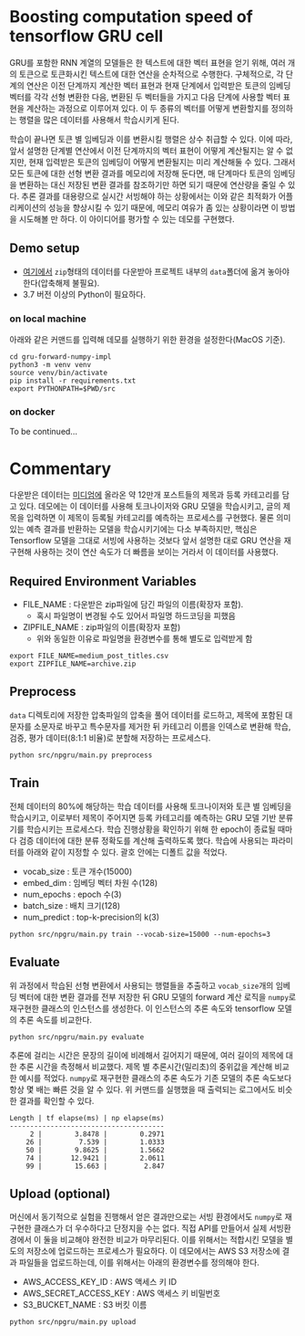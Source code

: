 # Boosting computation speed of tensorflow GRU cell

GRU를 포함한 RNN 계열의 모델들은 한 텍스트에 대한 벡터 표현을 얻기 위해, 여러 개의 토큰으로 토큰화시킨 텍스트에 대한 연산을 순차적으로 수행한다. 구체적으로, 각 단계의 연산은 이전 단계까지 계산한 벡터 표현과 현재 단계에서 입력받은 토큰의 임베딩 벡터를 각각 선형 변환한 다음, 변환된 두 벡터들을 가지고 다음 단계에 사용할 벡터 표현을 계산하는 과정으로 이루어져 있다. 이 두 종류의 벡터를 어떻게 변환할지를 정의하는 행렬을 많은 데이터를 사용해서 학습시키게 된다.

학습이 끝나면 토큰 별 임베딩과 이를 변환시킬 행렬은 상수 취급할 수 있다. 이에 따라, 앞서 설명한 단계별 연산에서 이전 단계까지의 벡터 표현이 어떻게 계산될지는 알 수 없지만, 현재 입력받은 토큰의 임베딩이 어떻게 변환될지는 미리 계산해둘 수 있다. 그래서 모든 토큰에 대한 선형 변환 결과를 메모리에 저장해 둔다면, 매 단계마다 토큰의 임베딩을 변환하는 대신 저장된 변환 결과를 참조하기만 하면 되기 때문에 연산량을 줄일 수 있다. 추론 결과를 대용량으로 실시간 서빙해야 하는 상황에서는 이와 같은 최적화가 어플리케이션의 성능을 향상시킬 수 있기 때문에, 메모리 여유가 좀 있는 상황이라면 이 방법을 시도해볼 만 하다. 이 아이디어를 평가할 수 있는 데모를 구현했다.

## Demo setup

* [여기에서](https://www.kaggle.com/nulldata/medium-post-titles) `zip`형태의 데이터를 다운받아 프로젝트 내부의 `data`폴더에 옮겨 놓아야 한다(압축해제 불필요).
* 3.7 버전 이상의 Python이 필요하다.

### on local machine

아래와 같은 커맨드를 입력해 데모를 실행하기 위한 환경을 설정한다(MacOS 기준).

```shell
cd gru-forward-numpy-impl
python3 -m venv venv
source venv/bin/activate
pip install -r requirements.txt
export PYTHONPATH=$PWD/src
```

### on docker

To be continued...

# Commentary

다운받은 데이터는 [미디엄에](https://medium.com/) 올라온 약 12만개 포스트들의 제목과 등록 카테고리를 담고 있다. 데모에는 이 데이터를 사용해 토크나이저와 GRU 모델을 학습시키고, 글의 제목을 입력하면 이 제목이 등록될 카테고리를 예측하는 프로세스를 구현했다. 물론 의미있는 예측 결과를 반환하는 모델을 학습시키기에는 다소 부족하지만, 핵심은 Tensorflow 모델을 그대로 서빙에 사용하는 것보다 앞서 설명한 대로 GRU 연산을 재구현해 사용하는 것이 연산 속도가 더 빠름을 보이는 거라서 이 데이터를 사용했다.

## Required Environment Variables

* FILE_NAME : 다운받은 zip파일에 담긴 파일의 이름(확장자 포함). 
    * 혹시 파일명이 변경될 수도 있어서 파일명 하드코딩을 피했음
* ZIPFILE_NAME : zip파일의 이름(확장자 포함)
    * 위와 동일한 이유로 파일명을 환경변수를 통해 별도로 입력받게 함 

```shell
export FILE_NAME=medium_post_titles.csv
export ZIPFILE_NAME=archive.zip
```

## Preprocess

`data` 디렉토리에 저장한 압축파일의 압축을 풀어 데이터를 로드하고, 제목에 포함된 대문자를 소문자로 바꾸고 특수문자를 제거한 뒤 카테고리 이름을 인덱스로 변환해 학습, 검증, 평가 데이터(8:1:1 비율)로 분할해 저장하는 프로세스다. 

```shell
python src/npgru/main.py preprocess
```

## Train

전체 데이터의 80%에 해당하는 학습 데이터를 사용해 토크나이저와 토큰 별 임베딩을 학습시키고, 이로부터 제목이 주어지면 등록 카테고리를 예측하는 GRU 모델 기반 분류기를 학습시키는 프로세스다. 학습 진행상황을 확인하기 위해 한 epoch이 종료될 때마다 검증 데이터에 대한 분류 정확도를 계산해 출력하도록 했다. 학습에 사용되는 파라미터를 아래와 같이 지정할 수 있다. 괄호 안에는 디폴트 값을 적었다.
* vocab_size : 토큰 개수(15000)
* embed_dim : 임베딩 벡터 차원 수(128)
* num_epochs : epoch 수(3)
* batch_size : 배치 크기(128)
* num_predict : top-k-precision의 k(3)

```shell
python src/npgru/main.py train --vocab-size=15000 --num-epochs=3
```

## Evaluate

위 과정에서 학습된 선형 변환에서 사용되는 행렬들을 추출하고 `vocab_size`개의 임베딩 벡터에 대한 변환 결과를 전부 저장한 뒤 GRU 모델의 forward 계산 로직을 `numpy`로 재구현한 클래스의 인스턴스를 생성한다. 이 인스턴스의 추론 속도와 tensorflow 모델의 추론 속도를 비교한다. 

```shell
python src/npgru/main.py evaluate
```

추론에 걸리는 시간은 문장의 길이에 비례해서 길어지기 때문에, 여러 길이의 제목에 대한 추론 시간을 측정해서 비교했다. 제목 별 추론시간(밀리초)의 중위값을 계산해 비교한 예시를 적었다. `numpy`로 재구현한 클래스의 추론 속도가 기존 모델의 추론 속도보다 항상 몇 배는 빠른 것을 알 수 있다. 위 커맨드를 실행했을 때 출력되는 로그에서도 비슷한 결과를 확인할 수 있다.

```
Length | tf elapse(ms) | np elapse(ms)
--------------------------------------
     2 |        3.8478 |        0.2971
    26 |         7.539 |        1.0333
    50 |        9.8625 |        1.5662
    74 |       12.9421 |        2.0611
    99 |        15.663 |         2.847
```

## Upload (optional)

머신에서 동기적으로 실험을 진행해서 얻은 결과만으로는 서빙 환경에서도 `numpy`로 재구현한 클래스가 더 우수하다고 단정지을 수는 없다. 직접 API를 만들어서 실제 서빙환경에서 이 둘을 비교해야 완전한 비교가 마무리된다. 이를 위해서는 적합시킨 모델을 별도의 저장소에 업로드하는 프로세스가 필요하다. 이 데모에서는 AWS S3 저장소에 결과 파일들을 업로드하는데, 이를 위해서는 아래의 환경변수를 정의해야 한다.

* AWS_ACCESS_KEY_ID : AWS 액세스 키 ID
* AWS_SECRET_ACCESS_KEY :  AWS 액세스 키 비밀번호
* S3_BUCKET_NAME : S3 버킷 이름

```shell
python src/npgru/main.py upload
```